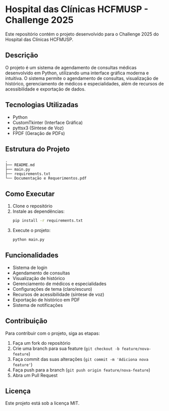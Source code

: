 # Hospital das Clínicas HCFMUSP - Challenge 2025

Este repositório contém o projeto desenvolvido para o Challenge 2025 do Hospital das Clínicas HCFMUSP.

## Descrição

O projeto é um sistema de agendamento de consultas médicas desenvolvido em Python, utilizando uma interface gráfica moderna e intuitiva. O sistema permite o agendamento de consultas, visualização de histórico, gerenciamento de médicos e especialidades, além de recursos de acessibilidade e exportação de dados.

## Tecnologias Utilizadas

- Python
- CustomTkinter (Interface Gráfica)
- pyttsx3 (Síntese de Voz)
- FPDF (Geração de PDFs)

## Estrutura do Projeto

```
.
├── README.md
├── main.py
├── requirements.txt
└── Documentação e Requerimentos.pdf
```

## Como Executar

1. Clone o repositório
2. Instale as dependências:
   ```bash
   pip install -r requirements.txt
   ```
3. Execute o projeto:
   ```bash
   python main.py
   ```

## Funcionalidades

- Sistema de login
- Agendamento de consultas
- Visualização de histórico
- Gerenciamento de médicos e especialidades
- Configurações de tema (claro/escuro)
- Recursos de acessibilidade (síntese de voz)
- Exportação de histórico em PDF
- Sistema de notificações

## Contribuição

Para contribuir com o projeto, siga as etapas:

1. Faça um fork do repositório
2. Crie uma branch para sua feature (`git checkout -b feature/nova-feature`)
3. Faça commit das suas alterações (`git commit -m 'Adiciona nova feature'`)
4. Faça push para a branch (`git push origin feature/nova-feature`)
5. Abra um Pull Request

## Licença

Este projeto está sob a licença MIT. 